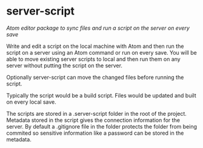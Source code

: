# server-script

*Atom editor package to sync files and run a script on the server on every save*

Write and edit a script on the local machine with Atom and then run the script on a server using an Atom command or run on every save. You will be able to move existing server scripts to local and then run them on any server without putting the script on the server.

Optionally server-script can move the changed files before running the script.

Typically the script would be a build script. Files would be updated and built on every local save.

The scripts are stored in a .server-script folder in the root of the project.  Metadata stored in the script gives the connection information for the server.  By default a .gitignore file in the folder protects the folder from being commited so sensitive information like a password can be stored in the metadata.


